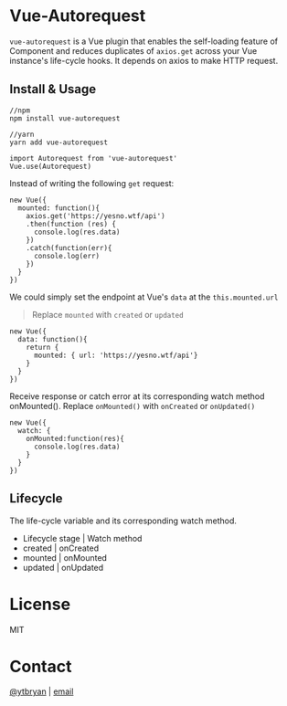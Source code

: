 # Vue-Autorequest

`vue-autorequest` is a Vue plugin that enables the self-loading feature of Component and reduces duplicates of `axios.get` across your Vue instance's life-cycle hooks. It depends on axios to make HTTP request.

## Install & Usage

```
//npm
npm install vue-autorequest

//yarn
yarn add vue-autorequest

```

```
import Autorequest from 'vue-autorequest'
Vue.use(Autorequest)
```


Instead of writing the following `get` request:

```
new Vue({
  mounted: function(){
    axios.get('https://yesno.wtf/api')
    .then(function (res) {
      console.log(res.data)
    })
    .catch(function(err){
      console.log(err)
    })
  }
})
```

We could simply set the endpoint at Vue's `data` at the `this.mounted.url`

> Replace `mounted` with `created` or `updated`

```
new Vue({
  data: function(){
    return {
      mounted: { url: 'https://yesno.wtf/api'}
    }
  }
})
```

Receive response or catch error at its corresponding 
watch method onMounted(). Replace `onMounted()` with `onCreated` or `onUpdated()`

```
new Vue({
  watch: {
    onMounted:function(res){
      console.log(res.data)
    }
  }
})
```


## Lifecycle
The life-cycle variable and its corresponding watch method. 

- Lifecycle stage | Watch method
- created         | onCreated
- mounted         | onMounted
- updated         | onUpdated

# License 

MIT

# Contact

[@ytbryan](http://twitter.com/ytbryan) | [email](mailto:ytbryan@gmail.com)
